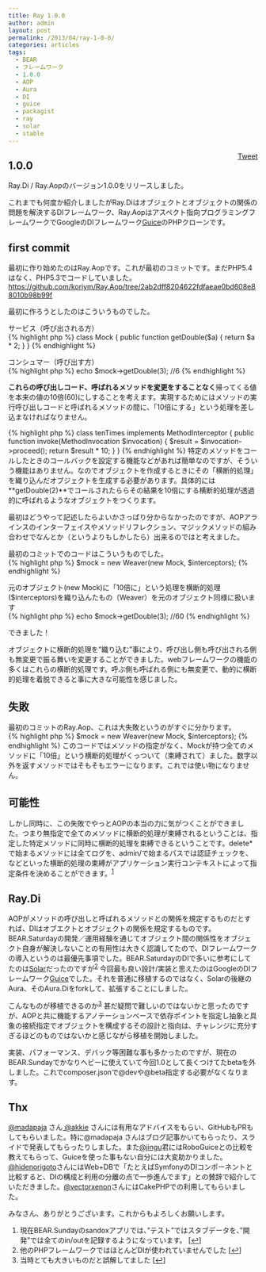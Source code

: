 ```yaml
---
title: Ray 1.0.0
author: admin
layout: post
permalink: /2013/04/ray-1-0-0/
categories: articles
tags:
  - BEAR
  - フレームワーク
  - 1.0.0
  - AOP
  - Aura
  - DI
  - guice
  - packagist
  - ray
  - solar
  - stable
---
```

<div style="float: right; margin-left: 10px;">
  <a href="https://twitter.com/share" class="twitter-share-button" data-count="vertical" data-url="/blog/2013/04/ray-1-0-0/">Tweet</a>
</div>

## 1.0.0

Ray.Di / Ray.Aopのバージョン1.0.0をリリースしました。

これまでも何度か紹介しましたがRay.Diはオブジェクトとオブジェクトの関係の問題を解決するDIフレームワーク、Ray.Aopはアスペクト指向プログラミングフレームワークでGoogleのDIフレームワーク[Guice][1]のPHPクローンです。

## first commit

最初に作り始めたのはRay.Aopです。これが最初のコミットです。まだPHP5.4はなく、PHP5.3でコードしていました。  
<https://github.com/koriym/Ray.Aop/tree/2ab2dff8204622fdfaeae0bd608e88010b98b99f>

最初に作ろうとしたのはこういうものでした。

サービス（呼び出される方）  
{% highlight php %}
class Mock
{
    public function getDouble($a)
    {
        return $a * 2;
    }
}
{% endhighlight %}

コンシュマー（呼び出す方）  
{% highlight php %}
echo $mock->getDouble(3); //6
{% endhighlight %}

**これらの呼び出しコード、呼ばれるメソッドを変更をすることなく**帰ってくる値を本来の値の10倍(60)にしすることを考えます。実現するためにはメソッドの実行呼び出しコードと呼ばれるメソッドの間に、「10倍にする」という処理を差し込まなければなりません。

{% highlight php %}
class tenTimes implements MethodInterceptor
{
    public function invoke(MethodInvocation $invocation)
    {
        $result = $invocation->proceed();
        return $result * 10;
    }
}
{% endhighlight %}
特定のメソッドをコールしたときのコールバックを設定する機能などがあれば簡単なのですが、そういう機能はありません。なのでオブジェクトを作成するときにその「横断的処理」を織り込んだオブジェクトを生成する必要があります。具体的には**getDouble(2)**でコールされたららその結果を10倍にする横断的処理が透過的に呼ばれるようなオブジェクトをつくります。

最初はどうやって記述したらよいかさっぱり分からなかったのですが、AOPアラインスのインターフェイスやメソッドリフレクション、マジックメソッドの組み合わせでなんとか（というよりもしかしたら）出来るのではと考えました。

最初のコミットでのコードはこういうものでした。  
{% highlight php %}
$mock = new Weaver(new Mock, $interceptors);
{% endhighlight %}

元のオブジェクト(new Mock)に「10倍に」という処理を横断的処理($interceptors)を織り込んたもの（Weaver）を元のオブジェクト同様に扱います  
{% highlight php %}
echo $mock->getDouble(3); //60
{% endhighlight %}

できました！

オブジェクトに横断的処理を&#8221;織り込む&#8221;事により、呼び出し側も呼び出される側も無変更で振る舞いを変更することができました。webフレームワークの機能の多くはこれらの横断的処理です。呼ぶ側も呼ばれる側にも無変更で、動的に横断的処理を着脱できると事に大きな可能性を感じました。

## 失敗

最初のコミットのRay.Aop、これは大失敗というのがすぐに分かります。  
{% highlight php %}
$mock = new Weaver(new Mock, $interceptors);
{% endhighlight %}
このコードではメソッドの指定がなく、Mockが持つ全てのメソッドに「10倍」という横断的処理がくっついて（束縛されて）ました。数字以外を返すメソッドではそもそもエラーになります。これでは使い物になりません。

## 可能性

しかし同時に、この失敗でやっとAOPの本当の力に気がつくことができました。つまり無指定で全てのメソッドに横断的処理が束縛されるということは、指定した特定メソッドに同時に横断的処理を束縛できるということです。delete*で始まるメソッドには全てログを、admin/で始まるパスでは認証チェックを、などといった横断的処理の束縛がアプリケーション実行コンテキストによって指定条件を決めることができます。<sup><a href="#footnote_0_1800" id="identifier_0_1800" class="footnote-link footnote-identifier-link" title="現在BEAR.Sundayのsandoxアプリでは、&rdquo;テスト&rdquo;ではスタブデータを、&rdquo;開発&rdquo;では全てのin/outを記録するようになっています。">1</a></sup>

## Ray.Di

AOPがメソッドの呼び出しと呼ばれるメソッドとの関係を規定するものだとすれば、DIはオブエクトとオブジェクトの関係を規定するものです。BEAR.Saturdayの開発／運用経験を通じてオブジェクト間の関係性をオブジェクト自身が解決しないことの有用性は大きく認識してたので、DIフレームワークの導入というのは最優先事項でした。BEAR.SaturdayのDIで多いに参考にしてたのは[Solar][2]だったのですが<sup><a href="#footnote_1_1800" id="identifier_1_1800" class="footnote-link footnote-identifier-link" title="他のPHPフレームワークではほとんどDIが使われていませんでした">2</a></sup> 今回最も良い設計/実装と思えたのはGoogleのDIフレームワーク[Guice][1]でした。それを普通に移植するのではなく、Solarの後継のAura、そのAura.Diをforkして、拡張することにしました。

こんなものが移植できるのか<sup><a href="#footnote_2_1800" id="identifier_2_1800" class="footnote-link footnote-identifier-link" title="当時とても大きいものだと誤解してました">3</a></sup> 甚だ疑問で難しいのではないかと思ったのですが、AOPと共に機能するアノテーションベースで依存ポイントを指定し抽象と具象の接続指定でオブジェクトを構成するその設計と指向は、チャレンジに充分すぎるほどのものではないかと感じながら移植を開始しました。

実装、パフォーマンス、デバック等困難な事も多かったのですが、現在のBEAR.Sundayでかなりヘビーに使えていて今回1.0として長くつけてたbetaを外しました。これでcomposer.jsonで@devや@beta指定する必要がなくなります。

## Thx

[@madapaja][3] さん[ @akkie][4] さんには有用なアドバイスをもらい、GitHubもPRもしてもらいました。特に@madapaja さんはブログ記事かいてもらったり、スライドで発表してもらったりしました。また[@jingu][5]君にはRoboGuiceとの比較を教えてもらって、Guiceを使った事もない自分には大変助かりました。[@hidenorigoto][6]さんにはWeb+DBで「たとえばSymfonyのDIコンポーネントと比較すると、DIの構成と利用の分離の点で一歩進んでます」との賛辞で紹介していただきました。[@vectorxenon][7]さんにはCakePHPでの利用してもらいました。

みなさん、ありがとうございます。これからもよろしくお願いします。

<ol class="footnotes">
  <li id="footnote_0_1800" class="footnote">
    現在BEAR.Sundayのsandoxアプリでは、&#8221;テスト&#8221;ではスタブデータを、&#8221;開発&#8221;では全てのin/outを記録するようになっています。 [<a href="#identifier_0_1800" class="footnote-link footnote-back-link">&#8617;</a>]
  </li>
  <li id="footnote_1_1800" class="footnote">
    他のPHPフレームワークではほとんどDIが使われていませんでした [<a href="#identifier_1_1800" class="footnote-link footnote-back-link">&#8617;</a>]
  </li>
  <li id="footnote_2_1800" class="footnote">
    当時とても大きいものだと誤解してました [<a href="#identifier_2_1800" class="footnote-link footnote-back-link">&#8617;</a>]
  </li>
</ol>

 [1]: http://ja.wikipedia.org/wiki/Google_Guice
 [2]: http://solarphp.com/
 [3]: https://github.com/madapaja
 [4]: https://github.com/akkie
 [5]: https://github.com/jingu
 [6]: https://github.com/hidenorigoto
 [7]: https://github.com/vectorxenon
